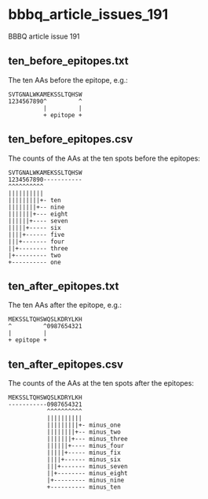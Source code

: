 # bbbq_article_issues_191

BBBQ article issue 191

## ten_before_epitopes.txt

The ten AAs before the epitope, e.g.:

```
SVTGNALWKAMEKSSLTQHSW
1234567890^         ^
          |         |
          + epitope +
```

## ten_before_epitopes.csv

The counts of the AAs at the ten spots before the epitopes:

```
SVTGNALWKAMEKSSLTQHSW
1234567890-----------
^^^^^^^^^^
||||||||||
|||||||||+- ten
||||||||+-- nine
|||||||+--- eight
||||||+---- seven
|||||+----- six
||||+------ five
|||+------- four
||+-------- three
|+--------- two
+---------- one
```

## ten_after_epitopes.txt

The ten AAs after the epitope, e.g.:

```
MEKSSLTQHSWQSLKDRYLKH
^         ^0987654321
|         |
+ epitope +
```

## ten_after_epitopes.csv

The counts of the AAs at the ten spots after the epitopes:

```
MEKSSLTQHSWQSLKDRYLKH
-----------0987654321
           ^^^^^^^^^^
           ||||||||||
           |||||||||+- minus_one
           ||||||||+-- minus_two
           |||||||+--- minus_three
           ||||||+---- minus_four
           |||||+----- minus_fix
           ||||+------ minus_six
           |||+------- minus_seven
           ||+-------- minus_eight
           |+--------- minus_nine
           +---------- minus_ten
```

